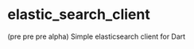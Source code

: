 elastic_search_client
=====================

(pre pre pre alpha) Simple elasticsearch client for Dart
